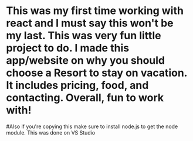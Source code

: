 # This was my first time working with react and I must say this won't be my last. This was very fun little project to do. I made this app/website on why you should choose a Resort to stay on vacation. It includes pricing, food, and contacting. Overall, fun to work with!

#Also if you're copying this make sure to install node.js to get the node module. This was done on VS Studio
